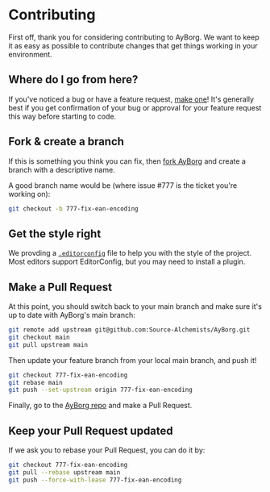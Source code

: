 # Contributing

First off, thank you for considering contributing to AyBorg. We want to keep it as easy as possible to contribute changes that get things working in your environment.

## Where do I go from here?

If you've noticed a bug or have a feature request, [make one](https://github.com/Source-Alchemists/AyBorg/issues/new)! It's generally best if you get confirmation of your bug or approval for your feature request this way before starting to code.

## Fork & create a branch

If this is something you think you can fix, then [fork AyBorg](https://github.com/Source-Alchemists/AyBorg/fork) and create a branch with a descriptive name.

A good branch name would be (where issue #777 is the ticket you're working on):

```sh
git checkout -b 777-fix-ean-encoding
```

## Get the style right

We provding a [`.editorconfig`](https://editorconfig.org/) file to help you with the style of the project. Most editors support EditorConfig, but you may need to install a plugin.

## Make a Pull Request

At this point, you should switch back to your main branch and make sure it's up to date with AyBorg's main branch:

```sh
git remote add upstream git@github.com:Source-Alchemists/AyBorg.git
git checkout main
git pull upstream main
```

Then update your feature branch from your local main branch, and push it!

```sh
git checkout 777-fix-ean-encoding
git rebase main
git push --set-upstream origin 777-fix-ean-encoding
```

Finally, go to the [AyBorg repo](https://github.com/Source-Alchemists/AyBorg) and make a Pull Request.

## Keep your Pull Request updated

If we ask you to rebase your Pull Request, you can do it by:

```sh
git checkout 777-fix-ean-encoding
git pull --rebase upstream main
git push --force-with-lease 777-fix-ean-encoding
```
